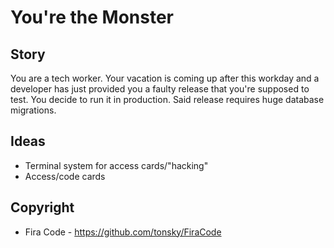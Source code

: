 # You're the Monster
## Story
You are a tech worker. Your vacation is coming up after this workday and a developer has just provided you a faulty release that you're supposed to test. 
You decide to run it in production. Said release requires huge database migrations. 

## Ideas
- Terminal system for access cards/"hacking"
- Access/code cards

## Copyright
- Fira Code - https://github.com/tonsky/FiraCode
